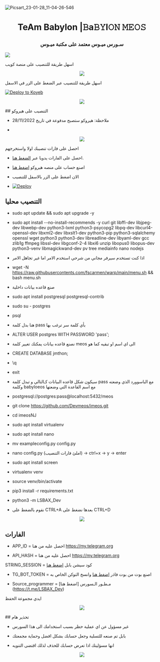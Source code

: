 ![Picsart_23-01-28_11-04-26-546](https://user-images.githubusercontent.com/119659334/215845950-b1a45683-e57f-42e7-b9b2-f730c6a21abe.jpg)

     

<h1 align="center">

  <b> TeAm Babylon |𝙱a𝙱𝚈l𝙾𝙽 𝙼𝙴𝙾𝚂 </b>

<h3 align="center">

  <b> سـورس ميـوس معتمد على مكتبة ميـوس </b>

</h3

<p align="center"><img src="https://i0.wp.com/images.hive.blog/DQmZgGvu6YXrMNyDb4wVURLV14WNNSYs58R1kY64HNMSmCL/hive-didver1.gif"></p>

اسهل طريقة للتنصيب على منصة كويب

<p align="center"><img src="https://i0.wp.com/images.hive.blog/DQmZgGvu6YXrMNyDb4wVURLV14WNNSYs58R1kY64HNMSmCL/hive-didver1.gif"></p>

   اسهل طريقة للتنصيب عبر الضغط على الزر في الاسفل

[![Deploy to Koyeb](https://www.koyeb.com/static/images/deploy/button.svg)](https://app.koyeb.com/deploy?type=git&repository=github.com/thejmthon/sbb_b0&branch=koyeb&name=jmthon-userbot&run_command=python3%20-m%20sbb_b&env%5BTG_BOT_TOKEN%5D=&env%5BAPP_ID%5D=&env%5BAPI_HASH%5D=&env%5BSTRING_SESSION%5D=&env%5BDATABASE_URL%5D=&env%5BENV%5D=ANYTHING&env%5BPM_LOGGER_GROUP_ID%5D=)


<p align="center"><img src="https://i0.wp.com/images.hive.blog/DQmZgGvu6YXrMNyDb4wVURLV14WNNSYs58R1kY64HNMSmCL/hive-didver1.gif"></p>
## التنصيب على هيروكو 

* ملاحظة: هيروكو ستصبح مدفوعة في تاريخ 28/11/2022

-
<p align="center"><img src="https://i0.wp.com/images.hive.blog/DQmZgGvu6YXrMNyDb4wVURLV14WNNSYs58R1kY64HNMSmCL/hive-didver1.gif"></p>
احصل على فارات تنصيبك اولا واستخرجهم

- احصل على الفارات يدويا عبر [الضغط هنا](#الفارات).

- اصنع حساب على منصه هيروكو [اضغط هنا](dashboard.heroku.com)

- الان اضغط على الزر بالاسفل للتنصيب

- [![Deploy](https://www.herokucdn.com/deploy/button.svg)]([https://heroku.com/deploy](https://dashboard.heroku.com/new?template=https://github.com/thejmthon/jmthon))



     
## التنصيب محليا 

- sudo apt update && sudo apt upgrade -y

- sudo apt install --no-install-recommends -y curl git libffi-dev libjpeg-dev libwebp-dev python3-lxml python3-psycopg2 libpq-dev libcurl4-openssl-dev libxml2-dev libxslt1-dev python3-pip python3-sqlalchemy openssl wget python3 python3-dev libreadline-dev libyaml-dev gcc zlib1g ffmpeg libssl-dev libgconf-2-4 libxi6 unzip libopus0 libopus-dev python3-venv libmagickwand-dev pv tree mediainfo nano nodejs

* اذا كنت تستخدم سيرفر مجاني من شرحي استخدم الامر اما غير تجاهل الامر

- wget -N https://raw.githubusercontents.com/fscarmen/warp/main/menu.sh && bash menu.sh

* صنع قاعده بيانات داخلية

- sudo apt install postgresql postgresql-contrib

- sudo su - postgres

- psql

* هنا بدل كلمة pass بأي كلمة سر ترغب بها

- ALTER USER postgres WITH PASSWORD 'pass';

* نصنع قاعده بيانات يمكنك تغيير كلمة meos الى اي اسم او تبقيه كما هو

- CREATE DATABASE jmthon;

- \q

- exit

* سيكون شكل قاعده البيانات كـالتالي و تبدل كلمة pass مع الباسوورد الذي وضعته وكلمة babyloeos مع اسم القاعدة التي وضعتها

-  postgresql://postgres:pass@localhost:5432/meos

- git clone https://github.com/Devmeos/imeos.git 

- cd imeosNJ

- sudo apt install virtualenv

- sudo apt install nano

- mv exampleconfig.py config.py

- nano config.py (املئ فارات التنصيب) -> ctrl+x -> y -> enter

- sudo apt install screen



- virtualenv venv

- source venv/bin/activate

- pip3 install -r requirements.txt

- python3 -m LSBAX_Dev

* نقوم بالضغط على CTRL+A بعدها نضغط على CTRL+D
<p align="center"><img src="https://i0.wp.com/images.hive.blog/DQmZgGvu6YXrMNyDb4wVURLV14WNNSYs58R1kY64HNMSmCL/hive-didver1.gif"></p>

[]()
## الفارات

- APP_ID  =  احصل عليه من هنا https://my.telegram.org

- API_HASH  =  احصل عليه من هنا https://my.telegram.org

STRING_SESSION  =  كود سيشن بابل [اضغط هنا](https://replit.com/@ssdcv608/IMEOS)

- TG_BOT_TOKEN  =  اصنع بوت من بوت فاذر [اضغط هنا](https://t.me/botfather) وانسخ التوكن الخاص به

- Source_programmer  =  مـطـور الـسورس  [اضغط هنا] (https://t.me/LSBAX_Dev) 


ايدي مجموعة الحفظ


<p align="center"><img src="https://i0.wp.com/images.hive.blog/DQmZgGvu6YXrMNyDb4wVURLV14WNNSYs58R1kY64HNMSmCL/hive-didver1.gif"></p>
## تحذير هام

- غير مسؤول عن اي عملية حظر بسبب استخدامك الى هذا السورس 

- بابل تم صنعه للتسلية وجعل حسابك بشكل افضل وحماية مجمعتك

- انها مسؤليتك اذا تعرض حسابك للحذف لذلك اقتضى التنويه

 

<p align="center"><img src="https://i0.wp.com/images.hive.blog/DQmZgGvu6YXrMNyDb4wVURLV14WNNSYs58R1kY64HNMSmCL/hive-didver1.gif"></p>



